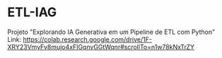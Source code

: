 # ETL-IAG
Projeto "Explorando IA Generativa em um Pipeline de ETL com Python"
Link: https://colab.research.google.com/drive/1F-XRY23VmyFv8mujo4xFIGqnvGGtWqnr#scrollTo=n1w78kNxTrZY
